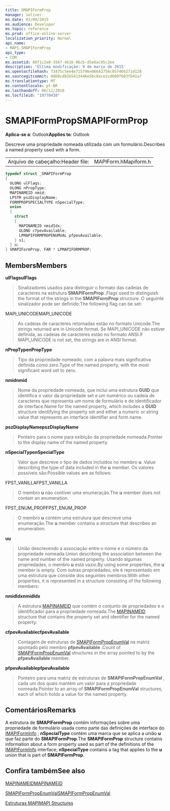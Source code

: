 ```yaml
---
title: SMAPIFormProp
manager: soliver
ms.date: 03/09/2015
ms.audience: Developer
ms.topic: reference
ms.prod: office-online-server
localization_priority: Normal
api_name:
- MAPI.SMAPIFormProp
api_type:
- COM
ms.assetid: 80f1c2e0-3567-4b16-86cb-d5e6ac95c2ee
description: 'Última modificação: 9 de março de 2015'
ms.openlocfilehash: 73475c5ee4e715796e06642756c05746b271d128
ms.sourcegitcommit: 9d60cd82b5413446e5bc8ace2cd689f683fb41a7
ms.translationtype: MT
ms.contentlocale: pt-BR
ms.lasthandoff: 06/11/2018
ms.locfileid: "19770438"
---
```

# <a name="smapiformprop"></a><span data-ttu-id="8d8df-103">SMAPIFormProp</span><span class="sxs-lookup"><span data-stu-id="8d8df-103">SMAPIFormProp</span></span>

  
  
<span data-ttu-id="8d8df-104">**Aplica-se a**: Outlook</span><span class="sxs-lookup"><span data-stu-id="8d8df-104">**Applies to**: Outlook</span></span> 
  
<span data-ttu-id="8d8df-105">Descreve uma propriedade nomeada utilizada com um formulário.</span><span class="sxs-lookup"><span data-stu-id="8d8df-105">Describes a named property used with a form.</span></span> 
  
|||
|:-----|:-----|
|<span data-ttu-id="8d8df-106">Arquivo de cabeçalho:</span><span class="sxs-lookup"><span data-stu-id="8d8df-106">Header file:</span></span>  <br/> |<span data-ttu-id="8d8df-107">MAPIForm.h</span><span class="sxs-lookup"><span data-stu-id="8d8df-107">Mapiform.h</span></span>  <br/> |
   
```cpp
typedef struct _SMAPIFormProp
{
  ULONG ulFlags;
  ULONG nPropType;
  MAPINAMEID nmid;
  LPSTR pszDisplayName;
  FORMPROPSPECIALTYPE nSpecialType;
  union
  {
    struct
    {
      MAPINAMEID nmidIdx;
      ULONG cfpevAvailable;
      LPMAPIFORMPROPENUMVAL pfpevAvailable;
    } s1;
  } u;
} SMAPIFormProp, FAR * LPMAPIFORMPROP;

```

## <a name="members"></a><span data-ttu-id="8d8df-108">Members</span><span class="sxs-lookup"><span data-stu-id="8d8df-108">Members</span></span>

 <span data-ttu-id="8d8df-109">**ulFlags**</span><span class="sxs-lookup"><span data-stu-id="8d8df-109">**ulFlags**</span></span>
  
> <span data-ttu-id="8d8df-110">Sinalizadores usados para distinguir o formato das cadeias de caracteres na estrutura **SMAPIFormProp** .</span><span class="sxs-lookup"><span data-stu-id="8d8df-110">Flags used to distinguish the format of the strings in the **SMAPIFormProp** structure.</span></span> <span data-ttu-id="8d8df-111">O seguinte sinalizador pode ser definido:</span><span class="sxs-lookup"><span data-stu-id="8d8df-111">The following flag can be set:</span></span> 
    
<span data-ttu-id="8d8df-112">MAPI_UNICODE</span><span class="sxs-lookup"><span data-stu-id="8d8df-112">MAPI_UNICODE</span></span> 
  
> <span data-ttu-id="8d8df-113">As cadeias de caracteres retornadas estão no formato Unicode.</span><span class="sxs-lookup"><span data-stu-id="8d8df-113">The strings returned are in Unicode format.</span></span> <span data-ttu-id="8d8df-114">Se MAPI_UNICODE não estiver definida, as cadeias de caracteres estão no formato ANSI.</span><span class="sxs-lookup"><span data-stu-id="8d8df-114">If MAPI_UNICODE is not set, the strings are in ANSI format.</span></span>
    
 <span data-ttu-id="8d8df-115">**nPropType**</span><span class="sxs-lookup"><span data-stu-id="8d8df-115">**nPropType**</span></span>
  
> <span data-ttu-id="8d8df-116">Tipo da propriedade nomeado, com a palavra mais significativa definida como zero.</span><span class="sxs-lookup"><span data-stu-id="8d8df-116">Type of the named property, with the most significant word set to zero.</span></span> 
    
 <span data-ttu-id="8d8df-117">**nmid**</span><span class="sxs-lookup"><span data-stu-id="8d8df-117">**nmid**</span></span>
  
> <span data-ttu-id="8d8df-118">Nome da propriedade nomeada, que inclui uma estrutura **GUID** que identifica o valor da propriedade set e um numérico ou cadeia de caracteres que representa um nome de formulário e de identificador de interface.</span><span class="sxs-lookup"><span data-stu-id="8d8df-118">Name for the named property, which includes a **GUID** structure identifying the property set and either a numeric or string value that represents an interface identifier and form name.</span></span> 
    
 <span data-ttu-id="8d8df-119">**pszDisplayName**</span><span class="sxs-lookup"><span data-stu-id="8d8df-119">**pszDisplayName**</span></span>
  
> <span data-ttu-id="8d8df-120">Ponteiro para o nome para exibição da propriedade nomeada.</span><span class="sxs-lookup"><span data-stu-id="8d8df-120">Pointer to the display name of the named property.</span></span>
    
 <span data-ttu-id="8d8df-121">**nSpecialType**</span><span class="sxs-lookup"><span data-stu-id="8d8df-121">**nSpecialType**</span></span>
  
> <span data-ttu-id="8d8df-122">Valor que descreve o tipo de dados incluídos no membro **u** .</span><span class="sxs-lookup"><span data-stu-id="8d8df-122">Value describing the type of data included in the **u** member.</span></span> <span data-ttu-id="8d8df-123">Os valores possíveis são:</span><span class="sxs-lookup"><span data-stu-id="8d8df-123">Possible values are as follows:</span></span> 
    
<span data-ttu-id="8d8df-124">FPST_VANILLA</span><span class="sxs-lookup"><span data-stu-id="8d8df-124">FPST_VANILLA</span></span> 
  
> <span data-ttu-id="8d8df-125">O membro **u** não contiver uma enumeração.</span><span class="sxs-lookup"><span data-stu-id="8d8df-125">The **u** member does not contain an enumeration.</span></span> 
    
<span data-ttu-id="8d8df-126">FPST_ENUM_PROP</span><span class="sxs-lookup"><span data-stu-id="8d8df-126">FPST_ENUM_PROP</span></span> 
  
> <span data-ttu-id="8d8df-127">O membro **u** contém uma estrutura que descreve uma enumeração.</span><span class="sxs-lookup"><span data-stu-id="8d8df-127">The **u** member contains a structure that describes an enumeration.</span></span> 
    
 <span data-ttu-id="8d8df-128">**u**</span><span class="sxs-lookup"><span data-stu-id="8d8df-128">**u**</span></span>
  
> <span data-ttu-id="8d8df-129">União descrevendo a associação entre o nome e o número da propriedade nomeada.</span><span class="sxs-lookup"><span data-stu-id="8d8df-129">Union describing the association between the name and number of the named property.</span></span> <span data-ttu-id="8d8df-130">Usando algumas propriedades, o membro **u** está vazio.</span><span class="sxs-lookup"><span data-stu-id="8d8df-130">By using some properties, the **u** member is empty.</span></span> <span data-ttu-id="8d8df-131">Com outras propriedades, ele é representado em uma estrutura que consiste dos seguintes membros:</span><span class="sxs-lookup"><span data-stu-id="8d8df-131">With other properties, it is represented in a structure consisting of the following members:</span></span> 
    
 <span data-ttu-id="8d8df-132">**nmidIdx**</span><span class="sxs-lookup"><span data-stu-id="8d8df-132">**nmidIdx**</span></span>
  
> <span data-ttu-id="8d8df-133">A estrutura [MAPINAMEID](mapinameid.md) que contém o conjunto de propriedades e o identificador para a propriedade nomeada.</span><span class="sxs-lookup"><span data-stu-id="8d8df-133">The [MAPINAMEID](mapinameid.md) structure that contains the property set and identifier for the named property.</span></span> 
    
 <span data-ttu-id="8d8df-134">**cfpevAvailable**</span><span class="sxs-lookup"><span data-stu-id="8d8df-134">**cfpevAvailable**</span></span>
  
> <span data-ttu-id="8d8df-135">Contagem de estruturas de [SMAPIFormPropEnumVal](smapiformpropenumval.md) na matriz apontado pelo membro **pfpevAvailable** .</span><span class="sxs-lookup"><span data-stu-id="8d8df-135">Count of [SMAPIFormPropEnumVal](smapiformpropenumval.md) structures in the array pointed to by the **pfpevAvailable** member.</span></span> 
    
 <span data-ttu-id="8d8df-136">**pfpevAvailable**</span><span class="sxs-lookup"><span data-stu-id="8d8df-136">**pfpevAvailable**</span></span>
  
> <span data-ttu-id="8d8df-137">Ponteiro para uma matriz de estruturas de **SMAPIFormPropEnumVal** , cada um dos quais mantém um valor para a propriedade nomeada.</span><span class="sxs-lookup"><span data-stu-id="8d8df-137">Pointer to an array of **SMAPIFormPropEnumVal** structures, each of which holds a value for the named property.</span></span> 
    
## <a name="remarks"></a><span data-ttu-id="8d8df-138">Comentários</span><span class="sxs-lookup"><span data-stu-id="8d8df-138">Remarks</span></span>

<span data-ttu-id="8d8df-139">A estrutura de **SMAPIFormProp** contém informações sobre uma propriedade de formulário usada como parte das definições de interface do [IMAPIFormInfo](imapiforminfoimapiprop.md) ; **nSpecialType** contém uma marca que se aplica a união **u** que faz parte do **SMAPIFormProp**.</span><span class="sxs-lookup"><span data-stu-id="8d8df-139">The **SMAPIFormProp** structure contains information about a form property used as part of the definitions of the [IMAPIFormInfo](imapiforminfoimapiprop.md) interface; **nSpecialType** contains a tag that applies to the **u** union that is part of **SMAPIFormProp**.</span></span>
  
## <a name="see-also"></a><span data-ttu-id="8d8df-140">Confira também</span><span class="sxs-lookup"><span data-stu-id="8d8df-140">See also</span></span>



[<span data-ttu-id="8d8df-141">MAPINAMEID</span><span class="sxs-lookup"><span data-stu-id="8d8df-141">MAPINAMEID</span></span>](mapinameid.md)
  
[<span data-ttu-id="8d8df-142">SMAPIFormPropEnumVal</span><span class="sxs-lookup"><span data-stu-id="8d8df-142">SMAPIFormPropEnumVal</span></span>](smapiformpropenumval.md)


[<span data-ttu-id="8d8df-143">Estruturas MAPI</span><span class="sxs-lookup"><span data-stu-id="8d8df-143">MAPI Structures</span></span>](mapi-structures.md)


